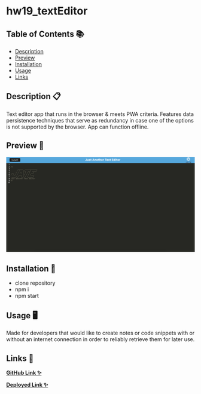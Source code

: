 # hw19_textEditor

## Table of Contents 📚

- [Description](#description)
- [Preview](#preview)
- [Installation](#installation)
- [Usage](#usage)
- [Links](#links)

## Description 📋

Text editor app that runs in the browser & meets PWA criteria. Features data persistence techniques that serve as redundancy in case one of the options is not supported by the browser. App can function offline. 

## Preview 📸

![Visual](./assets/JATE.png)

## Installation 🔐

- clone repository
- npm i
- npm start

## Usage 🖥

Made for developers that would like to create notes or code snippets with or without an internet connection in order to reliably retrieve them for later use.

## Links 💾

**[GitHub Link ✨](https://github.com/mxhuisken/hw19_textEditor)**

**[Deployed Link ✨](https://texteditior-hw.herokuapp.com)**
